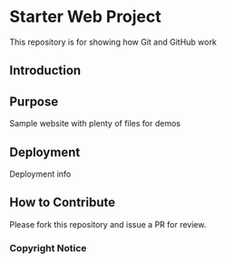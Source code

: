 # Starter Web Project

This repository is for showing how Git and GitHub work

## Introduction

## Purpose

Sample website with plenty of files for demos

## Deployment

Deployment info

## How to Contribute
Please fork this repository and issue a PR for review.

### Copyright Notice
